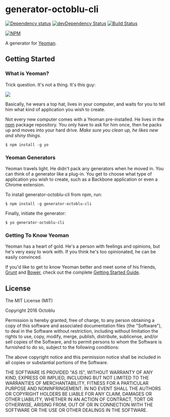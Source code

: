 # generator-octoblu-cli

[![Dependency status](http://img.shields.io/david/octoblu/generator-octoblu-cli.svg?style=flat)](https://david-dm.org/octoblu/generator-octoblu-cli)
[![devDependency Status](http://img.shields.io/david/dev/octoblu/generator-octoblu-cli.svg?style=flat)](https://david-dm.org/octoblu/generator-octoblu-cli#info=devDependencies)
[![Build Status](http://img.shields.io/travis/octoblu/generator-octoblu-cli.svg?style=flat&branch=master)](https://travis-ci.org/octoblu/generator-octoblu-cli)

[![NPM](https://nodei.co/npm/generator-octoblu-cli.svg?style=flat)](https://npmjs.org/package/generator-octoblu-cli)

A generator for [Yeoman](http://yeoman.io).

## Getting Started

### What is Yeoman?

Trick question. It's not a thing. It's this guy:

![](http://i.imgur.com/JHaAlBJ.png)

Basically, he wears a top hat, lives in your computer, and waits for you to tell him what kind of application you wish to create.

Not every new computer comes with a Yeoman pre-installed. He lives in the [npm](https://npmjs.org) package repository. You only have to ask for him once, then he packs up and moves into your hard drive. *Make sure you clean up, he likes new and shiny things.*

```
$ npm install -g yo
```

### Yeoman Generators

Yeoman travels light. He didn't pack any generators when he moved in. You can think of a generator like a plug-in. You get to choose what type of application you wish to create, such as a Backbone application or even a Chrome extension.

To install generator-octoblu-cli from npm, run:

```
$ npm install -g generator-octoblu-cli
```

Finally, initiate the generator:

```
$ yo generator-octoblu-cli
```

### Getting To Know Yeoman

Yeoman has a heart of gold. He's a person with feelings and opinions, but he's very easy to work with. If you think he's too opinionated, he can be easily convinced.

If you'd like to get to know Yeoman better and meet some of his friends, [Grunt](http://gruntjs.com) and [Bower](http://bower.io), check out the complete [Getting Started Guide](https://github.com/yeoman/yeoman/wiki/Getting-Started).


## License

The MIT License (MIT)

Copyright 2016 Octoblu

Permission is hereby granted, free of charge, to any person obtaining a copy
of this software and associated documentation files (the "Software"), to deal
in the Software without restriction, including without limitation the rights
to use, copy, modify, merge, publish, distribute, sublicense, and/or sell
copies of the Software, and to permit persons to whom the Software is
furnished to do so, subject to the following conditions:

The above copyright notice and this permission notice shall be included in all
copies or substantial portions of the Software.

THE SOFTWARE IS PROVIDED "AS IS", WITHOUT WARRANTY OF ANY KIND, EXPRESS OR
IMPLIED, INCLUDING BUT NOT LIMITED TO THE WARRANTIES OF MERCHANTABILITY,
FITNESS FOR A PARTICULAR PURPOSE AND NONINFRINGEMENT. IN NO EVENT SHALL THE
AUTHORS OR COPYRIGHT HOLDERS BE LIABLE FOR ANY CLAIM, DAMAGES OR OTHER
LIABILITY, WHETHER IN AN ACTION OF CONTRACT, TORT OR OTHERWISE, ARISING FROM,
OUT OF OR IN CONNECTION WITH THE SOFTWARE OR THE USE OR OTHER DEALINGS IN THE
SOFTWARE.
